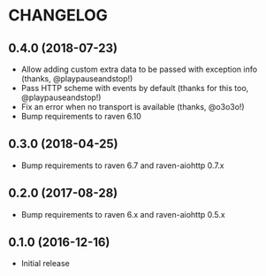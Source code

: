 # CHANGELOG

## 0.4.0 (2018-07-23)

- Allow adding custom extra data to be passed with exception info (thanks, @playpauseandstop!)
- Pass HTTP scheme with events by default (thanks for this too, @playpauseandstop!)
- Fix an error when no transport is available (thanks, @o3o3o!)
- Bump requirements to raven 6.10

## 0.3.0 (2018-04-25)

- Bump requirements to raven 6.7 and raven-aiohttp 0.7.x

## 0.2.0 (2017-08-28)

- Bump requirements to raven 6.x and raven-aiohttp 0.5.x

## 0.1.0 (2016-12-16)

- Initial release
